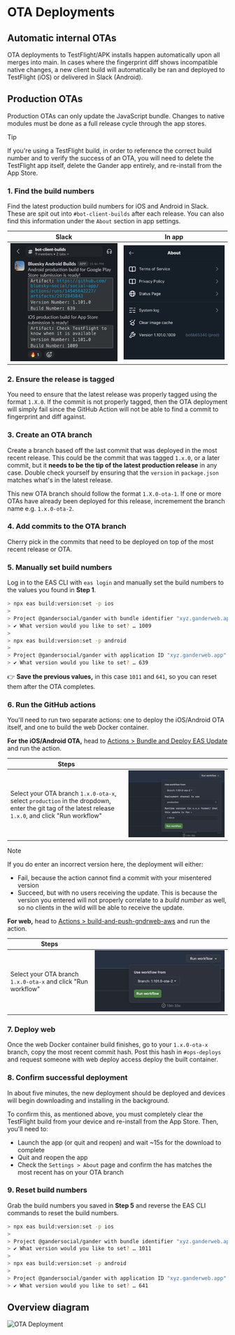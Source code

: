 # OTA Deployments

## Automatic internal OTAs

OTA deployments to TestFlight/APK installs happen automatically upon all merges
into main. In cases where the fingerprint diff shows incompatible native
changes, a new client build will automatically be ran and deployed to TestFlight
(iOS) or delivered in Slack (Android).

## Production OTAs

Production OTAs can only update the JavaScript bundle. Changes to native modules
must be done as a full release cycle through the app stores.

> [!TIP]
> If you're using a TestFlight build, in order to reference the correct build
> number and to verify the success of an OTA, you will need to delete the
> TestFlight app itself, delete the Gander app entirely, and re-install from
> the App Store.

### 1. Find the build numbers

Find the latest production build numbers for iOS and Android in Slack. These are
spit out into `#bot-client-builds` after each release. You can also find this
information under the `About` section in app settings.

| Slack | In app |
| ----- | ------ |
| ![slack](./img/slack_client_builds.jpeg) | ![slack](./img/ios_settings_about.jpeg) |

### 2. Ensure the release is tagged

You need to ensure that the latest release was properly tagged using the format
`1.X.0`. If the commit is not properly tagged, then the OTA deployment will
simply fail since the GitHub Action will not be able to find a commit to
fingerprint and diff against.

### 3. Create an OTA branch

Create a branch based off the last commit that was deployed in the most recent
release. This could be the commit that was tagged `1.x.0`, or a later commit,
but it **needs to be the tip of the latest production release** in any case.
Double check yourself by ensuring that the `version` in `package.json` matches
what's in the latest release.

This new OTA branch should follow the format `1.X.0-ota-1`. If one or more OTAs
have already been deployed for this release, incremement the branch name e.g.
`1.x.0-ota-2`.

### 4. Add commits to the OTA branch

Cherry pick in the commits that need to be deployed on top of the most recent
release or OTA.

### 5. Manually set build numbers

Log in to the EAS CLI with `eas login` and manually set the build numbers to the
values you found in **Step 1**.

```sh
> npx eas build:version:set -p ios
>
> Project @gandersocial/gander with bundle identifier "xyz.ganderweb.app" is configured with buildNumber 1011.
> ✔ What version would you like to set? … 1009
>
> npx eas build:version:set -p android
>
> Project @gandersocial/gander with application ID "xyz.ganderweb.app" is configured with versionCode 641.
> ✔ What version would you like to set? … 639  
```

👉 **Save the previous values,** in this case `1011` and `641`, so you can reset
them after the OTA completes.

### 6. Run the GitHub actions
You'll need to run two separate actions: one to deploy the iOS/Android OTA
itself, and one to build the web Docker container.

**For the iOS/Android OTA,** head to [Actions > Bundle and Deploy EAS
Update](https://github.com/gander-social/social-app/actions/workflows/bundle-deploy-eas-update.yml)
and run the action.

| Steps |     |
| ----- | --- |
| Select your OTA branch `1.x.0-ota-x`, select `production` in the dropdown, enter the git tag of the latest release `1.x.0`, and click "Run workflow"  | ![workflow](./img/ota_action.png) |

> [!NOTE]
> If you do enter an incorrect version here, the deployment will either:
> - Fail, because the action cannot find a commit with your misentered version
> - Succeed, but with no users receiving the update. This is because the version
>   you entered will not properly correlate to a _build number_ as well, so no
>   clients in the wild will be able to receive the update.

**For web,** head to [Actions >
build-and-push-gndrweb-aws](https://github.com/gander-social/social-app/actions/workflows/build-and-push-gndrweb-aws.yaml)
and run the action.

| Steps |     |
| ----- | --- |
| Select your OTA branch `1.x.0-ota-x` and click "Run workflow" | ![workflow](./img/web_action.png) |

### 7. Deploy web

Once the web Docker container build finishes, go to your `1.x.0-ota-x` branch,
copy the most recent commit hash. Post this hash in `#ops-deploys` and request
someone with web deploy access deploy the built container.

### 8. Confirm successful deployment

In about five minutes, the new deployment should be deployed and devices will
begin downloading and installing in the background.

To confirm this, as mentioned above, you must completely clear the TestFlight
build from your device and re-install from the App Store. Then, you'll need to:
- Launch the app (or quit and reopen) and wait ~15s for the download to complete
- Quit and reopen the app
- Check the `Settings > About` page and confirm the has matches the most recent has on your OTA branch

### 9. Reset build numbers

Grab the build numbers you saved in **Step 5** and reverse the EAS CLI commands
to reset the build numbers.

```sh
> npx eas build:version:set -p ios
>
> Project @gandersocial/gander with bundle identifier "xyz.ganderweb.app" is configured with buildNumber 1009.
> ✔ What version would you like to set? … 1011
>
> npx eas build:version:set -p android
>
> Project @gandersocial/gander with application ID "xyz.ganderweb.app" is configured with versionCode 639.
> ✔ What version would you like to set? … 641
```

## Overview diagram

![OTA Deployment](./img/ota-flow.png)
